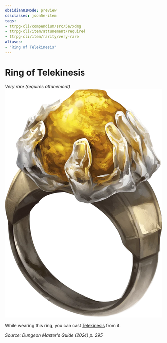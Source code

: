 ```yaml
---
obsidianUIMode: preview
cssclasses: json5e-item
tags:
- ttrpg-cli/compendium/src/5e/xdmg
- ttrpg-cli/item/attunement/required
- ttrpg-cli/item/rarity/very-rare
aliases: 
- "Ring of Telekinesis"
---
```

# Ring of Telekinesis
*Very rare (requires attunement)*  
![](Misc%20Files/CLI/compendium/items/img/ring-of-telekinesis.webp#right)


While wearing this ring, you can cast [Telekinesis](Misc%20Files/CLI/compendium/spells/telekinesis-xphb.md) from it.

*Source: Dungeon Master's Guide (2024) p. 295*